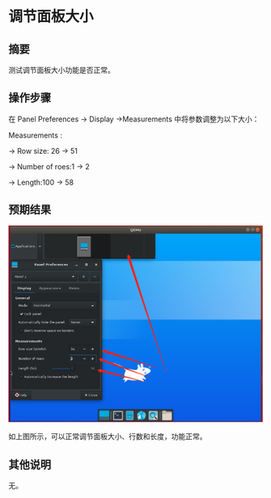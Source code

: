 # 调节面板大小

## 摘要

测试调节面板大小功能是否正常。

## 操作步骤

在 Panel Preferences -> Display ->Measurements 中将参数调整为以下大小：

Measurements :

-> Row size: 26 -> 51

-> Number of roes:1 -> 2

-> Length:100 -> 58

## 预期结果

![调节面板大小-1](./img/调节面板大小-1.png)

如上图所示，可以正常调节面板大小、行数和长度，功能正常。

## 其他说明

无。
